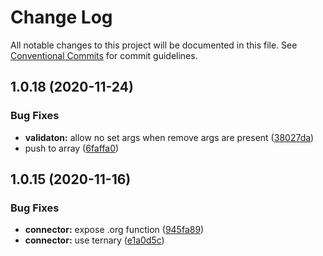 # Change Log

All notable changes to this project will be documented in this file.
See [Conventional Commits](https://conventionalcommits.org) for commit guidelines.

## 1.0.18 (2020-11-24)


### Bug Fixes

* **validaton:** allow no set args when remove args are present ([38027da](https://github.com/Stockopedia/octommit/connector/commit/38027daaa3e3d9e13390b6c9e6f16fb76e5c9754))
* push to array ([6faffa0](https://github.com/Stockopedia/octommit/connector/commit/6faffa08a02524b14f6558a236d35009fb4ff0ae))



## 1.0.15 (2020-11-16)


### Bug Fixes

* **connector:** expose .org function ([945fa89](https://github.com/Stockopedia/octommit/connector/commit/945fa89bcf720defd831e66973100c5d4a5cb664))
* **connector:** use ternary ([e1a0d5c](https://github.com/Stockopedia/octommit/connector/commit/e1a0d5c3e810188bf2b4c87c4731183a27c36e85))
